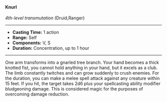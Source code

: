 #### Knurl
*4th-level transmutation* (Druid,Ranger)
___
- **Casting Time:** 1 action
- **Range:** Self
- **Components:** V, S
- **Duration:** Concentration, up to 1 hour
---
One arm transforms into a gnarled tree branch.
Your hand becomes a thick knotted fist, you cannot
hold anything in your hand, but it excels as a club.
The limb constantly twitches and can grow
suddenly to crush enemies. For the duration, you
can make a melee spell attack against any creature
within 15 feet. If you hit, the target takes 2d6 plus
your spellcasting ability modifier bludgeoning
damage. This is considered magic for the purposes
of overcoming damage reduction.
